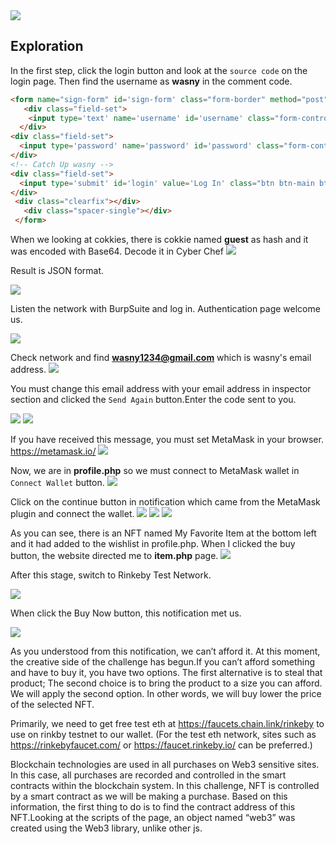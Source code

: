 <img src="https://miro.medium.com/max/630/1*x0pAvH_cWU8VaBmxAe7T7w.png">

## Exploration
In the first step, click the login button and look at the ```source code``` on the login page. Then find the username as **wasny** in the comment code.

```html
<form name="sign-form" id='sign-form' class="form-border" method="post">
   <div class="field-set">
    <input type='text' name='username' id='username' class="form-control" placeholder="username">
  </div>
<div class="field-set">
  <input type='password' name='password' id='password' class="form-control" placeholder="password">
</div>
<!-- Catch Up wasny -->
<div class="field-set">
  <input type='submit' id='login' value='Log In' class="btn btn-main btn-fullwidth color-2">
</div>
 <div class="clearfix"></div>
   <div class="spacer-single"></div>
 </form>
```
When we looking at cokkies, there is cokkie named **guest** as hash and it was encoded with Base64. Decode it in Cyber Chef
<img src="https://miro.medium.com/max/630/1*knilbiqdlBXeOKbRIvlPGg.png">

Result is JSON format.

<img src="https://github.com/wasny0ps/TIMTAL-CTF-Writeups/blob/main/2022/NFT%20Marketplace/img/cyberchef.png">

Listen the network with BurpSuite and log in. Authentication page welcome us.

<img src="https://miro.medium.com/max/382/1*mDORSfR8Zd5hvCMHYVi1Bw.png">

Check network and find **wasny1234@gmail.com** which is wasny's email address.
<img src="https://miro.medium.com/max/630/1*M-O6ba1VgJN6DWwyRUvZdQ.png">

You must change this email address with your email address in inspector section and clicked the ```Send Again``` button.Enter the code sent to you.

<img src="https://miro.medium.com/max/379/1*NHxwaC-Elc4jpLoK5Y9acA.png">
<img src="https://miro.medium.com/max/396/1*MAGlDVeREElj0F4A-EH6Lw.png">

If you have received this message, you must set MetaMask in your browser. https://metamask.io/
<img src="https://miro.medium.com/max/436/1*Im5ugHGBxJwyHWZgu-Zhew.png">

Now, we are in **profile.php** so we must connect to MetaMask wallet in ```Connect Wallet``` button.
<img src="https://miro.medium.com/max/630/1*B_Dys9i-qAK_yDU9Vsf0ow.png">

Click on the continue button in notification which came from the MetaMask plugin and connect the wallet.
<img src="https://miro.medium.com/max/324/1*iSGZL5xkYdboGBayYxPp-g.png">
<img src="https://miro.medium.com/max/324/1*HMWfoUzhJgXDNYCxZyoxTA.png">
<img src="https://miro.medium.com/max/432/1*H_3cNehv_zVhidqJyZhaOw.png">

As you can see, there is an NFT named My Favorite Item at the bottom left and it had added to the wishlist in profile.php.
When I clicked the buy button, the website directed me to **item.php** page.
<img src="https://miro.medium.com/max/630/1*KQ-EKhtkQMBLv-OVqFQ4dg.png">

After this stage, switch to Rinkeby Test Network.

<img src="https://miro.medium.com/max/309/1*Kcpuegw5u2UoUlDV-XjAOw.png">

When click the Buy Now button, this notification met us.

<img src="https://miro.medium.com/max/300/1*MQBFWKs3WfVFjU4hjr6D6g.png">

As you understood from this notification, we can’t afford it. At this moment, the creative side of the challenge has begun.If you can’t afford something and have to buy it, you have two options. The first alternative is to steal that product; The second choice is to bring the product to a size you can afford. We will apply the second option. In other words, we will buy lower the price of the selected NFT.

Primarily, we need to get free test eth at https://faucets.chain.link/rinkeby to use on rinkby testnet to our wallet. (For the test eth network, sites such as https://rinkebyfaucet.com/ or https://faucet.rinkeby.io/ can be preferred.)

Blockchain technologies are used in all purchases on Web3 sensitive sites. In this case, all purchases are recorded and controlled in the smart contracts within the blockchain system. In this challenge, NFT is controlled by a smart contract as we will be making a purchase. Based on this information, the first thing to do is to find the contract address of this NFT.Looking at the scripts of the page, an object named “web3” was created using the Web3 library, unlike other js.
